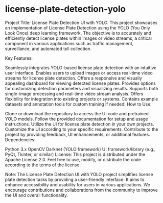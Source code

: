 # license-plate-detection-yolo
Project Title: License Plate Detection UI with YOLO. This project showcases an implementation of License Plate Detection using the YOLO (You Only Look Once) deep learning framework. The objective is to accurately and efficiently detect license plates within images or video streams, a critical component in various applications such as traffic management, surveillance, and automated toll collection.



Key Features:

Seamlessly integrates YOLO-based license plate detection with an intuitive user interface.
Enables users to upload images or access real-time video streams for license plate detection.
Offers a responsive and visually appealing dashboard for viewing detected license plates.
Provides options for customizing detection parameters and visualizing results.
Supports both single-image processing and real-time video stream analysis.
Offers flexibility for integration into existing projects or systems.
Contains example datasets and annotation tools for custom training if needed.
How to Use:

Clone or download the repository to access the UI code and pretrained YOLO models.
Follow the provided documentation for setup and usage instructions.
Utilize the UI for license plate detection in your own projects.
Customize the UI according to your specific requirements.
Contribute to the project by providing feedback, UI enhancements, or additional features.
Dependencies:

Python 3.x
OpenCV
Darknet (YOLO framework)
UI framework/library (e.g., PyQt, Tkinter, or similar)
License:
This project is distributed under the Apache License 2.0. Feel free to use, modify, or distribute the code according to the terms of the license.

Note:
The License Plate Detection UI with YOLO project simplifies license plate detection tasks by providing a user-friendly interface. It aims to enhance accessibility and usability for users in various applications. We encourage contributions and collaborations from the community to improve the UI and overall functionality.
